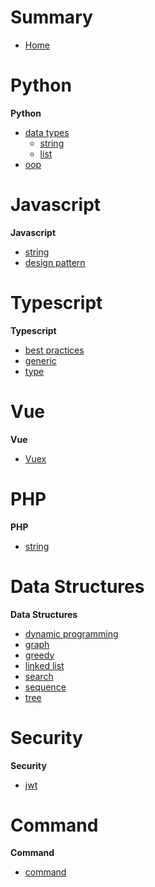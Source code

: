 # Summary

- [Home](./home.md)

# Python
**Python**
- [data types](./python/data_type/README.md)
	- [string](./python/data_type/string/README.md)
	- [list](./python/data_type/list/README.md)
- [oop](./python/oop/README.md)

# Javascript
**Javascript**
- [string](./javascript/string/README.md)
- [design pattern](./javascript/design_pattern/README.md)

# Typescript
**Typescript**
- [best practices](typescript/best_practices/README.md)
- [generic](typescript/generic/README.md)
- [type](typescript/type/README.md)

# Vue
**Vue**
- [Vuex](./vue/vuex/README.md)

# PHP
**PHP**
- [string](./php/string/README.md)

# Data Structures
**Data Structures**
- [dynamic programming](./data_structure/README.md)
- [graph](./data_structure/README.md)
- [greedy](./data_structure/README.md)
- [linked list](./data_structure/README.md)
- [search](./data_structure/README.md)
- [sequence](./data_structure/README.md)
- [tree](./data_structure/README.md)

# Security
**Security**
- [jwt](./security/jwt/README.md)

# Command
**Command**
- [command](./command/README.md)
